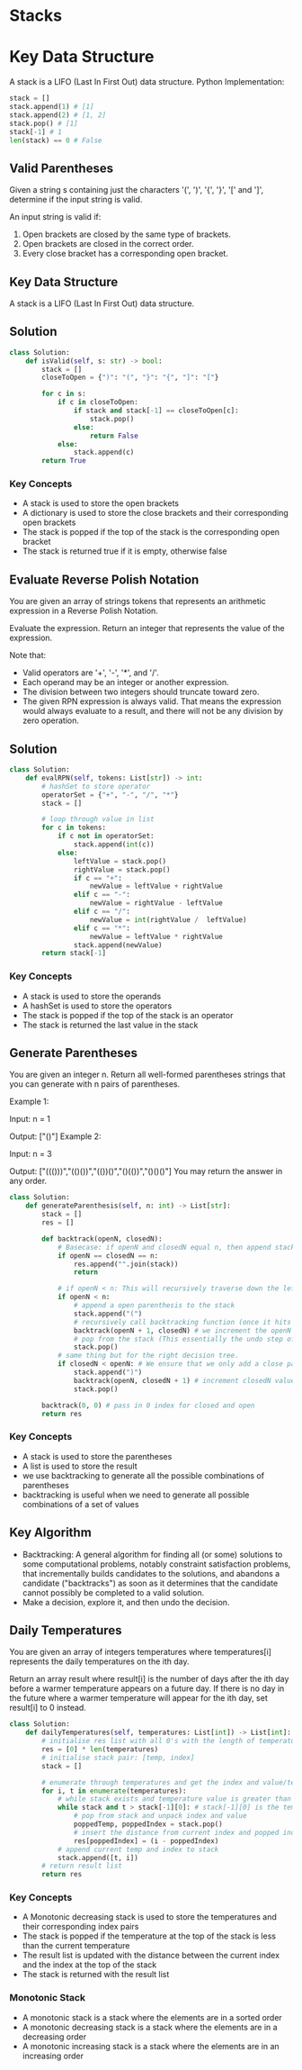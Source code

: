 # Stacks

# Key Data Structure
A stack is a LIFO (Last In First Out) data structure.
Python Implementation:
```python
stack = []
stack.append(1) # [1]
stack.append(2) # [1, 2]
stack.pop() # [1]
stack[-1] # 1
len(stack) == 0 # False
```

## Valid Parentheses
Given a string s containing just the characters '(', ')', '{', '}', '[' and ']', determine if the input string is valid.

An input string is valid if:

1. Open brackets are closed by the same type of brackets.
2. Open brackets are closed in the correct order.
3. Every close bracket has a corresponding open bracket.

## Key Data Structure
A stack is a LIFO (Last In First Out) data structure.

## Solution
```python
class Solution:
    def isValid(self, s: str) -> bool:
        stack = []
        closeToOpen = {")": "(", "}": "{", "]": "["}

        for c in s:
            if c in closeToOpen:
                if stack and stack[-1] == closeToOpen[c]:
                    stack.pop()
                else:
                    return False
            else:
                stack.append(c)
        return True
```

### Key Concepts
- A stack is used to store the open brackets
- A dictionary is used to store the close brackets and their corresponding open brackets
- The stack is popped if the top of the stack is the corresponding open bracket
- The stack is returned true if it is empty, otherwise false

## Evaluate Reverse Polish Notation
You are given an array of strings tokens that represents an arithmetic expression in a Reverse Polish Notation.

Evaluate the expression. Return an integer that represents the value of the expression.

Note that:

- Valid operators are '+', '-', '*', and '/'.
- Each operand may be an integer or another expression.
- The division between two integers should truncate toward zero.
- The given RPN expression is always valid. That means the expression would always evaluate to a result, and there will not be any division by zero operation.

## Solution
```python
class Solution:
    def evalRPN(self, tokens: List[str]) -> int:
        # hashSet to store operator
        operatorSet = {"+", "-", "/", "*"}
        stack = []

        # loop through value in list
        for c in tokens:
            if c not in operatorSet:
                stack.append(int(c))
            else:
                leftValue = stack.pop()
                rightValue = stack.pop()
                if c == "+":
                    newValue = leftValue + rightValue
                elif c == "-":
                    newValue = rightValue - leftValue
                elif c == "/":
                    newValue = int(rightValue /  leftValue)
                elif c == "*":
                    newValue = leftValue * rightValue
                stack.append(newValue)
        return stack[-1]
```

### Key Concepts
- A stack is used to store the operands
- A hashSet is used to store the operators
- The stack is popped if the top of the stack is an operator
- The stack is returned the last value in the stack


## Generate Parentheses

You are given an integer n. Return all well-formed parentheses strings that you can generate with n pairs of parentheses.

Example 1:

Input: n = 1

Output: ["()"]
Example 2:

Input: n = 3

Output: ["((()))","(()())","(())()","()(())","()()()"]
You may return the answer in any order.

```python
class Solution:
    def generateParenthesis(self, n: int) -> List[str]:
        stack = []
        res = []

        def backtrack(openN, closedN):
            # Basecase: if openN and closedN equal n, then append stack to result. res.append("".join(stack))
            if openN == closedN == n:
                res.append("".join(stack))
                return

            # if openN < n: This will recursively traverse down the left decision tree first
            if openN < n:
                # append a open parenthesis to the stack
                stack.append("(")
                # recursively call backtracking function (once it hits the basecase (openN == closedN == n)it will return to this point)
                backtrack(openN + 1, closedN) # we increment the openN value by 1 so that we calculate the next level down in the left tree
                # pop from the stack (This essentially the undo step of the backtracking algo)
                stack.pop()
            # same thing but for the right decision tree. 
            if closedN < openN: # We ensure that we only add a close parenthesis if there are more open parentheses than close parentheses
                stack.append(")")
                backtrack(openN, closedN + 1) # increment closedN value by 1 to traverse down the right of the decision tree.
                stack.pop()

        backtrack(0, 0) # pass in 0 index for closed and open 
        return res
```

### Key Concepts
- A stack is used to store the parentheses
- A list is used to store the result
- we use backtracking to generate all the possible combinations of parentheses
- backtracking is useful when we need to generate all possible combinations of a set of values

## Key Algorithm
- Backtracking: A general algorithm for finding all (or some) solutions to some computational problems, notably constraint satisfaction problems, that incrementally builds candidates to the solutions, and abandons a candidate ("backtracks") as soon as it determines that the candidate cannot possibly be completed to a valid solution.
- Make a decision, explore it, and then undo the decision.

## Daily Temperatures
You are given an array of integers temperatures where temperatures[i] represents the daily temperatures on the ith day.

Return an array result where result[i] is the number of days after the ith day before a warmer temperature appears on a future day. If there is no day in the future where a warmer temperature will appear for the ith day, set result[i] to 0 instead.

```python
class Solution:
    def dailyTemperatures(self, temperatures: List[int]) -> List[int]:
        # initialise res list with all 0's with the length of temperatures list
        res = [0] * len(temperatures)
        # initialise stack pair: [temp, index]
        stack = []

        # enumerate through temperatures and get the index and value/temp in temp list
        for i, t in enumerate(temperatures):
            # while stack exists and temperature value is greater than the temp value at the top of the stack:
            while stack and t > stack[-1][0]: # stack[-1][0] is the temperature at the top of the stack in python
                # pop from stack and unpack index and value
                poppedTemp, poppedIndex = stack.pop()
                # insert the distance from current index and popped index into result list at the popped index
                res[poppedIndex] = (i - poppedIndex)
            # append current temp and index to stack
            stack.append([t, i])
        # return result list
        return res
```

### Key Concepts
- A Monotonic decreasing stack is used to store the temperatures and their corresponding index pairs
- The stack is popped if the temperature at the top of the stack is less than the current temperature
- The result list is updated with the distance between the current index and the index at the top of the stack
- The stack is returned with the result list

### Monotonic Stack
- A monotonic stack is a stack where the elements are in a sorted order
- A monotonic decreasing stack is a stack where the elements are in a decreasing order
- A monotonic increasing stack is a stack where the elements are in an increasing order
